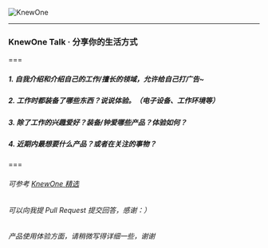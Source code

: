 ![KnewOne](http://knewone.com/about/images/logo.png)

---
 
### KnewOne Talk · 分享你的生活方式
===

##### 1. 自我介绍和介绍自己的工作/擅长的领域，允许给自己打广告~

##### 2. 工作时都装备了哪些东西？说说体验。（电子设备、工作环境等）

##### 3. 除了工作的兴趣爱好？装备/钟爱哪些产品？体验如何？

##### 4. 近期内最想要什么产品？或者在关注的事物？

===

###### 可参考 [KnewOne 精选](http://knewone.com/explore/talks)
###### 可以向我提 Pull Request 提交回答，感谢：）
###### 产品使用体验方面，请稍微写得详细一些，谢谢
